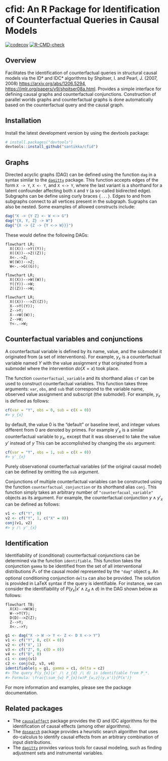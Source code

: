 
# cfid: An R Package for Identification of Counterfactual Queries in Causal Models

<!-- Badges -->

[![codecov](https://codecov.io/gh/santikka/cfid/branch/main/graph/badge.svg?token=13KFY7ULZ4)](https://codecov.io/gh/santikka/cfid)
[![R-CMD-check](https://github.com/santikka/cfid/workflows/R-CMD-check/badge.svg)](https://github.com/santikka/cfid/actions)

## Overview

Facilitates the identification of counterfactual queries in structural
causal models via the ID\* and IDC\* algorithms by Shpitser, I. and
Pearl, J. (2007, 2008) <https://arxiv.org/abs/1206.5294>,
<https://jmlr.org/papers/v9/shpitser08a.html>. Provides a simple
interface for defining causal graphs and counterfactual conjunctions.
Construction of parallel worlds graphs and counterfactual graphs is done
automatically based on the counterfactual query and the causal graph.

## Installation

Install the latest development version by using the devtools package:

``` r
# install.packages("devtools")
devtools::install_github("santikka/cfid")
```

## Graphs

Directed acyclic graphs (DAG) can be defined using the function `dag` in
a syntax similar to the
[`dagitty`](https://cran.r-project.org/package=dagitty) package. This
function accepts edges of the form `X -> Y`, `X <- Y`, and `X <-> Y`,
where the last variant is a shorthand for a latent confounder affecting
both `X` and `Y` (a so-called bidirected edge). Subgraphs can be define
using curly braces `{...}`. Edges to and from subgraphs connect to all
vertices present in the subgraph. Sugraphs can also be nested. Some
examples of allowed constructs include:

``` r
dag("X -> {Y Z} <- W <-> G")
dag("{X, Y, Z} -> W")
dag("{X -> {Z -> {Y <-> W}}}")
```

These would define the following DAGs:

``` mermaid
flowchart LR;
  X((X))-->Y((Y));
  X((X))-->Z((Z));
  X<-.->Z;
  W((W))-->Z;
  W<-.->G((G));
```

``` mermaid
flowchart LR;
  X((X))-->W((W));
  Y((Y))-->W;
  Z((Z))-->W;
```

``` mermaid
flowchart LR;
  X((X))--->Z((Z));
  X-->Y((Y));
  Z-->Y;
  X-->W((W));
  Z-->W;
  Y<-.->W;
```

## Counterfactual variables and conjunctions

A counterfactual variable is defined by its name, value, and the
submodel it originated from (a set of interventions). For example, $y_x$
is a counterfactual variable named $Y$ with the value assignment $y$
that originated from a submodel where the intervention $do(X = x)$ took
place.

The function `counterfactual_variable` and its shorthand alias `cf` can
be used to construct counterfactual variables. This function takes three
arguments: `var`, `obs`, and `sub` that correspond to the variable name,
observed value assignment and subscript (the submodel). For example,
$y_x$ is defined as follows:

``` r
cf(var = "Y", obs = 0, sub = c(X = 0))
#> y_{x}
```

by default, the value 0 is the “default” or baseline level, and integer
values different from 0 are denoted by primes. For example $y'_x$ is a
similar counterfactual variable to $y_x$, except that it was observed to
take the value $y'$ instead of $y$ This can be accomplished by changing
the `obs` argument:

``` r
cf(var = "Y", obs = 1, sub = c(X = 0))
#> y'_{x}
```

Purely observational counterfactual variables (of the original causal
model) can be defined by omitting the `sub` argument.

Conjunctions of multiple counterfactual variables can be constructed
using the function `counterfactual_conjunction` or its shorthand alias
`conj`. This function simply takes an arbitrary number of
`"counterfacual_variable"` objects as its argument. For example, the
counterfactual conjunction $y \wedge y'_x$ can be defined as follows:

``` r
v1 <- cf("Y", 0)
v2 <- cf("Y", 1, c("X" = 0))
conj(v1, v2)
#> y /\ y'_{x}
```

## Identification

Identifiability of (conditional) counterfactual conjunctions can be
determined via the function `identifiable`. This function takes the
conjunction `gamma` to be identified from the set of all interventional
distributions $P_*$ of the causal model represented by the `"dag"`
object `g`. An optional conditioning conjunction `delta` can also be
provided. The solution is provided in LaTeX syntax if the query is
identifiable. For instance, we can consider the identifiability of
$P(y_x|x' \wedge z_d \wedge d)$ in the DAG shown below as follows:

``` mermaid
flowchart TB;
  X(X)-->W(W);
  W-->Y(Y);
  D(D)-->Z(Z);
  Z-->Y;
  X<-.->Y;
```

``` r
g1 <- dag("X -> W -> Y <- Z <- D X <-> Y")
v1 <- cf("Y", 0, c(X = 0))
v2 <- cf("X", 1)
v3 <- cf("Z", 0, c(D = 0))
v4 <- cf("D", 0)
c1 <- conj(v1)
c2 <- conj(v2, v3, v4)
identifiable(g = g1, gamma = c1, delta = c2)
#> The query P(y_{x}|x' /\ z_{d} /\ d) is identifiable from P_*.
#> Formula: \frac{\sum_{w} P_{x}(w)P_{w,z}(y,x')}{P(x')}
```

For more information and examples, please see the package documentation.

## Related packages

-   The
    [`causaleffect`](https://cran.r-project.org/package=causaleffect)
    package provides the ID and IDC algorithms for the identification of
    causal effects (among other algorithms).
-   The [`dosearch`](https://cran.r-project.org/package=dosearch)
    package provides a heuristic search algorithm that uses do-calculus
    to identify causal effects from an arbitrary combination of input
    distributions.
-   The [`dagitty`](https://cran.r-project.org/package=dagitty) provides
    various tools for causal modeling, such as finding adjustment sets
    and instrumental variables.
